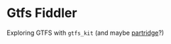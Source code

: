 # Gtfs Fiddler

Exploring GTFS with `gtfs_kit` (and maybe [partridge](https://github.com/remix/partridge)?)